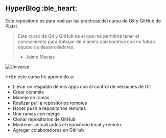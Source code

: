 ## HyperBlog :ble_heart:

Este repositorio es para realizar las prácticas del curso de Git y GitHub de Platzi

>Este curso de Git y GitHub es el que me permitirá tener el conocimiento para trabajar de manera colaborativa con mi futuro equipo de desarrolladores.
>- Jaime Macias


![Universe](https://i.imgur.com/kAdcQq7.jpg)

**En este curso he aprendido a:

* Llevar un respaldo de mis apps con el control de versiones de Git
* Crear commits
* Manejo de ramas
* Realizar pull a repositorios remotes
* Hacer push a repositorios remotes
* Unir ramas con merge
* Clonar repositorios de GitHub
* Mantener actualizados el repositorio local y remoto.
* Agregar colaboradores en GitHub
